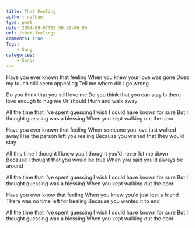 ```yaml
---
title: That Feeling
author: nathan
type: post
date: 2004-09-07T18:50:59-06:00
url: /that-feeling/
comments: true
Tags:
    - Song
categories:
    - Songs
---
```

Have you ever known that feeling
When you knew your love was gone
Does my touch still seem appealing
Tell me where did I go wrong

Do you think that you still love me
Do you think that you can stay
Is there love enough to hug me
Or should I turn and walk away

All the time that I've spent guessing
I wish I could have known for sure
But I thought guessing was a blessing
When you kept walking out the door

Have you ever known that feeling
When someone you love just walked away
Has the person left you reeling
Because you wished that they would stay

All this time I thought I knew you
I thought you'd never let me down
Because I thought that you would be true
When you said you'd always be around

All the time that I've spent guessing
I wish I could have known for sure
But I thought guessing was a blessing
When you kept walking out the door

Have you ever know that feeling
When you knew you'd just lost a friend
There was no time left for healing
Because you wanted it to end

All the time that I've spent guessing
I wish I could have known for sure
But I thought guessing was a blessing
When you kept walking out the door
